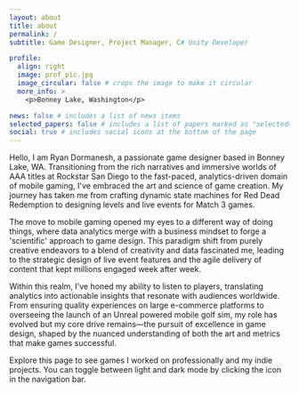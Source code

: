 ```yaml
---
layout: about
title: about
permalink: /
subtitle: Game Designer, Project Manager, C# Unity Developer

profile:
  align: right
  image: prof_pic.jpg
  image_circular: false # crops the image to make it circular
  more_info: >
    <p>Bonney Lake, Washington</p>

news: false # includes a list of news items
selected_papers: false # includes a list of papers marked as "selected={true}"
social: true # includes social icons at the bottom of the page
---
```


Hello, I am Ryan Dormanesh, a passionate game designer based in Bonney Lake, WA. Transitioning from the rich narratives and immersive worlds of AAA titles at Rockstar San Diego to the fast-paced, analytics-driven domain of mobile gaming, I've embraced the art and science of game creation. My journey has taken me from crafting dynamic state machines for Red Dead Redemption to designing levels and live events for Match 3 games.

 The move to mobile gaming opened my eyes to a different way of doing things, where data analytics merge with a business mindset to forge a 'scientific' approach to game design. This paradigm shift from purely creative endeavors to a blend of creativity and data fascinated me, leading to the strategic design of live event features and the agile delivery of content that kept millions engaged week after week.

 Within this realm, I've honed my ability to listen to players, translating analytics into actionable insights that resonate with audiences worldwide. From ensuring quality experiences on large e-commerce platforms to overseeing the launch of an Unreal powered mobile golf sim, my role has evolved but my core drive remains—the pursuit of excellence in game design, shaped by the nuanced understanding of both the art and metrics that make games successful.

Explore this page to see games I worked on professionally and my indie projects. You can toggle between light and dark mode by clicking the icon in the navigation bar.

